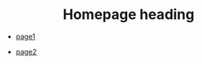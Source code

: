 <div align="center">
  <h1>Homepage heading</h1>
</div>

* [page1](page1.md)

* [page2](page2.md)



##
